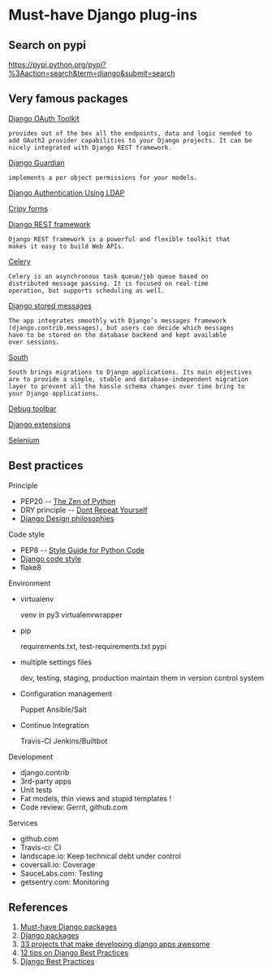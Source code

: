 Must-have Django plug-ins
=========================

Search on pypi
-------------

https://pypi.python.org/pypi?%3Aaction=search&term=django&submit=search


Very famous packages
--------------------

[Django OAuth Toolkit](http://django-oauth-toolkit.readthedocs.org/en/latest/)

    provides out of the box all the endpoints, data and logic needed to
    add OAuth2 provider capabilities to your Django projects. It can be
    nicely integrated with Django REST framework.

[Django Guardian](http://django-guardian.readthedocs.org/)

    implements a per object permissions for your models.

[Django Authentication Using LDAP](https://pythonhosted.org/django-auth-ldap/)

[Cripy forms](http://django-crispy-forms.readthedocs.org/en/latest/)

[Django REST framework](http://www.django-rest-framework.org/)

    Django REST framework is a powerful and flexible toolkit that
    makes it easy to build Web APIs.


[Celery](http://www.celeryproject.org/)

    Celery is an asynchronous task queue/job queue based on
    distributed message passing. It is focused on real-time
    operation, but supports scheduling as well.

[Django stored messages](http://django-stored-messages.readthedocs.org/en/latest/)

    The app integrates smoothly with Django’s messages framework
    (django.contrib.messages), but users can decide which messages
    have to be stored on the database backend and kept available
    over sessions.

[South](http://south.readthedocs.org/en/latest/about.html)

    South brings migrations to Django applications. Its main objectives
    are to provide a simple, stable and database-independent migration
    layer to prevent all the hassle schema changes over time bring to
    your Django applications.

[Debug toolbar](https://github.com/django-debug-toolbar/django-debug-toolbar)

[Django extensions](http://django-extensions.readthedocs.org/en/latest/)

[Selenium](http://www.seleniumhq.org/)

Best practices
--------------

Principle

- PEP20 -- [The Zen of Python](http://legacy.python.org/dev/peps/pep-0020/)
- DRY principle -- [Dont Repeat Yourself](http://c2.com/cgi/wiki?DontRepeatYourself)
- [Django Design philosophies](https://docs.djangoproject.com/en/dev/misc/design-philosophies/)

Code style

- PEP8  -- [Style Guide for Python Code](http://legacy.python.org/dev/peps/pep-0008/)
- [Django code style](https://docs.djangoproject.com/en/dev/internals/contributing/writing-code/coding-style/)
- flake8

Environment

- virtualenv

    venv in py3
    virtualenvwrapper

- pip

    requirements.txt, test-requirements.txt
    pypi

- multiple settings files

    dev, testing, staging, production
    maintain them in version control system

- Configuration management

    Puppet
    Ansible/Salt

- Continue Integration

    Travis-CI
    Jenkins/Builtbot

Development

- django.contrib
- 3rd-party apps
- Unit tests
- Fat models, thin views and stupid templates !
- Code review: Gerrit, github.com

Services

- github.com
- Travis-ci: CI
- landscape.io: Keep technical debt under control
- coversall.io: Coverage
- SauceLabs.com: Testing
- getsentry.com: Monitoring

References
----------

1. [Must-have Django packages](https://devcharm.com/articles/79/must-have-django-packages/)
1. [Django packages](https://www.djangopackages.com/)
1. [33 projects that make developing django apps awesome](http://elweb.co/33-projects-that-make-developing-django-apps-awesome/)
1. [12 tips on Django Best Practices](http://www.slideshare.net/DZPM/12-tips-on-django-best-practices)
1. [Django Best Practices](http://lincolnloop.com/django-best-practices/index.html)
